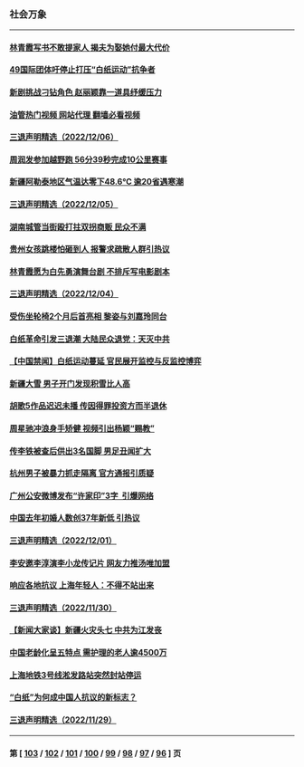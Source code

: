 ### 社会万象
---
#### [林青霞写书不敢提家人 揭夫为娶她付最大代价](../../pages/ncid282/n13881103.md?12090845) 
#### [49国际团体吁停止打压“白纸运动”抗争者](../../pages/ncid282/n13880790.md?12090845) 
#### [新剧挑战刁钻角色 赵丽颖靠一道具纾缓压力](../../pages/ncid282/n13880417.md?12090845) 
#### [油管热门视频 网站代理 翻墙必看视频](http://138.2.39.72:81/youtube.html?epic-marker?12090845)
#### [三退声明精选（2022/12/06）](../../pages/ncid282/n13879803.md?12090845) 
#### [周润发参加越野跑 56分39秒完成10公里赛事](../../pages/ncid282/n13879700.md?12090845) 
#### [新疆阿勒泰地区气温达零下48.6℃ 逾20省遇寒潮](../../pages/ncid282/n13879260.md?12090845) 
#### [三退声明精选（2022/12/05）](../../pages/ncid282/n13879136.md?12090845) 
#### [湖南城管当街殴打拄双拐商贩 民众不满](../../pages/ncid282/n13878844.md?12090845) 
#### [贵州女孩跳楼怕砸到人 报警求疏散人群引热议](../../pages/ncid282/n13878889.md?12090845) 
#### [林青霞愿为白先勇演舞台剧 不排斥写电影剧本](../../pages/ncid282/n13878572.md?12090845) 
#### [三退声明精选（2022/12/04）](../../pages/ncid282/n13878659.md?12090845) 
#### [受伤坐轮椅2个月后首亮相 黎姿与刘嘉玲同台](../../pages/ncid282/n13878507.md?12090845) 
#### [白纸革命引发三退潮 大陆民众退党：天灭中共](../../pages/ncid282/n13878136.md?12090845) 
#### [【中国禁闻】白纸运动蔓延 官民展开监控与反监控博弈](../../pages/ncid282/n13877692.md?12090845) 
#### [新疆大雪 男子开门发现积雪比人高](../../pages/ncid282/n13877925.md?12090845) 
#### [胡歌5作品迟迟未播 传因得罪投资方而半退休](../../pages/ncid282/n13877671.md?12090845) 
#### [周星驰冲浪身手矫健 视频引出杨颖“赐教”](../../pages/ncid282/n13877649.md?12090845) 
#### [传李铁被查后供出3名国脚 男足丑闻扩大](../../pages/ncid282/n13877406.md?12090845) 
#### [杭州男子被暴力抓走隔离 官方通报引质疑](../../pages/ncid282/n13877289.md?12090845) 
#### [广州公安微博发布“许家印”3字  引爆网络](../../pages/ncid282/n13877313.md?12090845) 
#### [中国去年初婚人数创37年新低 引热议](../../pages/ncid282/n13877255.md?12090845) 
#### [三退声明精选（2022/12/01）](../../pages/ncid282/n13877141.md?12090845) 
#### [李安邀李淳演李小龙传记片 网友力推汤唯加盟](../../pages/ncid282/n13876931.md?12090845) 
#### [响应各地抗议 上海年轻人：不得不站出来](../../pages/ncid282/n13876261.md?12090845) 
#### [三退声明精选（2022/11/30）](../../pages/ncid282/n13876413.md?12090845) 
#### [【新闻大家谈】新疆火灾头七 中共为江发丧](../../pages/ncid282/n13876165.md?12090845) 
#### [中国老龄化呈五特点 需护理的老人逾4500万](../../pages/ncid282/n13875255.md?12090845) 
#### [上海地铁3号线淞发路站突然封站停运](../../pages/ncid282/n13875759.md?12090845) 
#### [“白纸”为何成中国人抗议的新标志？](../../pages/ncid282/n13875761.md?12090845) 
#### [三退声明精选（2022/11/29）](../../pages/ncid282/n13875760.md?12090845) 

---
#### 第 [ [103](./103.md?12090845) / [102](./102.md?12090845) / [101](./101.md?12090845) / [100](./100.md?12090845) / [99](./99.md?12090845) / [98](./98.md?12090845) / [97](./97.md?12090845) / [96](./96.md?12090845) ] 页
